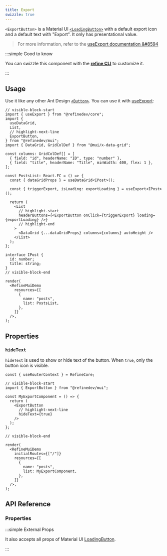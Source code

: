 ```yaml
---
title: Export
swizzle: true
---
```


`<ExportButton>` is a Material UI [`<LoadingButton>`][button] with a default export icon and a default text with "Export". It only has presentational value.

> For more information, refer to the [useExport documentation &#8594][useexport]

:::simple Good to know

You can swizzle this component with the [**refine CLI**](/docs/packages/list-of-packages) to customize it.

:::

## Usage

Use it like any other Ant Design [`<Button>`][button]. You can use it with [useExport][useexport]:

```tsx live url=http://localhost:3000/posts previewHeight=340px
// visible-block-start
import { useExport } from "@refinedev/core";
import {
  useDataGrid,
  List,
  // highlight-next-line
  ExportButton,
} from "@refinedev/mui";
import { DataGrid, GridColDef } from "@mui/x-data-grid";

const columns: GridColDef[] = [
  { field: "id", headerName: "ID", type: "number" },
  { field: "title", headerName: "Title", minWidth: 400, flex: 1 },
];

const PostsList: React.FC = () => {
  const { dataGridProps } = useDataGrid<IPost>();

  const { triggerExport, isLoading: exportLoading } = useExport<IPost>();

  return (
    <List
      // highlight-start
      headerButtons={<ExportButton onClick={triggerExport} loading={exportLoading} />}
      // highlight-end
    >
      <DataGrid {...dataGridProps} columns={columns} autoHeight />
    </List>
  );
};

interface IPost {
  id: number;
  title: string;
}
// visible-block-end

render(
  <RefineMuiDemo
    resources={[
      {
        name: "posts",
        list: PostsList,
      },
    ]}
  />,
);
```

## Properties

### `hideText`

`hideText` is used to show or hide text of the button. When `true`, only the button icon is visible.

```tsx live disableScroll previewHeight=120px
const { useRouterContext } = RefineCore;

// visible-block-start
import { ExportButton } from "@refinedev/mui";

const MyExportComponent = () => {
  return (
    <ExportButton
      // highlight-next-line
      hideText={true}
    />
  );
};

// visible-block-end

render(
  <RefineMuiDemo
    initialRoutes={["/"]}
    resources={[
      {
        name: "posts",
        list: MyExportComponent,
      },
    ]}
  />,
);
```

## API Reference

### Properties

<PropsTable module="@refinedev/mui/ExportButton" />

:::simple External Props

It also accepts all props of Material UI [LoadingButton](https://mui.com/material-ui/api/loading-button/#main-content).

:::

[button]: https://mui.com/material-ui/api/loading-button/#main-content
[useexport]: /docs/core/hooks/utilities/use-export
